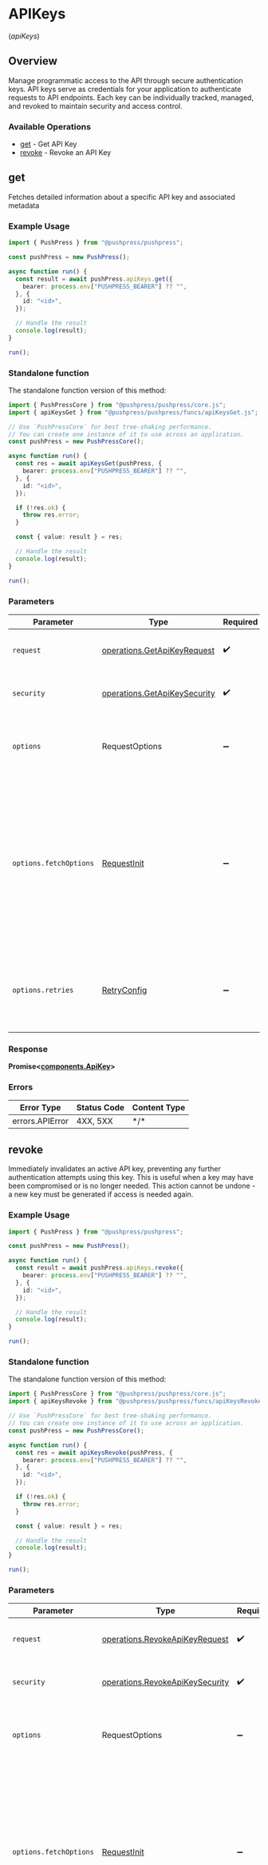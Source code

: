 # APIKeys
(*apiKeys*)

## Overview

Manage programmatic access to the API through secure authentication keys. API keys serve as credentials for your application to authenticate requests to API endpoints. Each key can be individually tracked, managed, and revoked to maintain security and access control.

### Available Operations

* [get](#get) - Get API Key
* [revoke](#revoke) - Revoke an API Key

## get

Fetches detailed information about a specific API key and associated metadata

### Example Usage

```typescript
import { PushPress } from "@pushpress/pushpress";

const pushPress = new PushPress();

async function run() {
  const result = await pushPress.apiKeys.get({
    bearer: process.env["PUSHPRESS_BEARER"] ?? "",
  }, {
    id: "<id>",
  });

  // Handle the result
  console.log(result);
}

run();
```

### Standalone function

The standalone function version of this method:

```typescript
import { PushPressCore } from "@pushpress/pushpress/core.js";
import { apiKeysGet } from "@pushpress/pushpress/funcs/apiKeysGet.js";

// Use `PushPressCore` for best tree-shaking performance.
// You can create one instance of it to use across an application.
const pushPress = new PushPressCore();

async function run() {
  const res = await apiKeysGet(pushPress, {
    bearer: process.env["PUSHPRESS_BEARER"] ?? "",
  }, {
    id: "<id>",
  });

  if (!res.ok) {
    throw res.error;
  }

  const { value: result } = res;

  // Handle the result
  console.log(result);
}

run();
```

### Parameters

| Parameter                                                                                                                                                                      | Type                                                                                                                                                                           | Required                                                                                                                                                                       | Description                                                                                                                                                                    |
| ------------------------------------------------------------------------------------------------------------------------------------------------------------------------------ | ------------------------------------------------------------------------------------------------------------------------------------------------------------------------------ | ------------------------------------------------------------------------------------------------------------------------------------------------------------------------------ | ------------------------------------------------------------------------------------------------------------------------------------------------------------------------------ |
| `request`                                                                                                                                                                      | [operations.GetApiKeyRequest](../../models/operations/getapikeyrequest.md)                                                                                                     | :heavy_check_mark:                                                                                                                                                             | The request object to use for the request.                                                                                                                                     |
| `security`                                                                                                                                                                     | [operations.GetApiKeySecurity](../../models/operations/getapikeysecurity.md)                                                                                                   | :heavy_check_mark:                                                                                                                                                             | The security requirements to use for the request.                                                                                                                              |
| `options`                                                                                                                                                                      | RequestOptions                                                                                                                                                                 | :heavy_minus_sign:                                                                                                                                                             | Used to set various options for making HTTP requests.                                                                                                                          |
| `options.fetchOptions`                                                                                                                                                         | [RequestInit](https://developer.mozilla.org/en-US/docs/Web/API/Request/Request#options)                                                                                        | :heavy_minus_sign:                                                                                                                                                             | Options that are passed to the underlying HTTP request. This can be used to inject extra headers for examples. All `Request` options, except `method` and `body`, are allowed. |
| `options.retries`                                                                                                                                                              | [RetryConfig](../../lib/utils/retryconfig.md)                                                                                                                                  | :heavy_minus_sign:                                                                                                                                                             | Enables retrying HTTP requests under certain failure conditions.                                                                                                               |

### Response

**Promise\<[components.ApiKey](../../models/components/apikey.md)\>**

### Errors

| Error Type      | Status Code     | Content Type    |
| --------------- | --------------- | --------------- |
| errors.APIError | 4XX, 5XX        | \*/\*           |

## revoke

Immediately invalidates an active API key, preventing any further authentication attempts using this key. This is useful when a key may have been compromised or is no longer needed. This action cannot be undone - a new key must be generated if access is needed again.

### Example Usage

```typescript
import { PushPress } from "@pushpress/pushpress";

const pushPress = new PushPress();

async function run() {
  const result = await pushPress.apiKeys.revoke({
    bearer: process.env["PUSHPRESS_BEARER"] ?? "",
  }, {
    id: "<id>",
  });

  // Handle the result
  console.log(result);
}

run();
```

### Standalone function

The standalone function version of this method:

```typescript
import { PushPressCore } from "@pushpress/pushpress/core.js";
import { apiKeysRevoke } from "@pushpress/pushpress/funcs/apiKeysRevoke.js";

// Use `PushPressCore` for best tree-shaking performance.
// You can create one instance of it to use across an application.
const pushPress = new PushPressCore();

async function run() {
  const res = await apiKeysRevoke(pushPress, {
    bearer: process.env["PUSHPRESS_BEARER"] ?? "",
  }, {
    id: "<id>",
  });

  if (!res.ok) {
    throw res.error;
  }

  const { value: result } = res;

  // Handle the result
  console.log(result);
}

run();
```

### Parameters

| Parameter                                                                                                                                                                      | Type                                                                                                                                                                           | Required                                                                                                                                                                       | Description                                                                                                                                                                    |
| ------------------------------------------------------------------------------------------------------------------------------------------------------------------------------ | ------------------------------------------------------------------------------------------------------------------------------------------------------------------------------ | ------------------------------------------------------------------------------------------------------------------------------------------------------------------------------ | ------------------------------------------------------------------------------------------------------------------------------------------------------------------------------ |
| `request`                                                                                                                                                                      | [operations.RevokeApiKeyRequest](../../models/operations/revokeapikeyrequest.md)                                                                                               | :heavy_check_mark:                                                                                                                                                             | The request object to use for the request.                                                                                                                                     |
| `security`                                                                                                                                                                     | [operations.RevokeApiKeySecurity](../../models/operations/revokeapikeysecurity.md)                                                                                             | :heavy_check_mark:                                                                                                                                                             | The security requirements to use for the request.                                                                                                                              |
| `options`                                                                                                                                                                      | RequestOptions                                                                                                                                                                 | :heavy_minus_sign:                                                                                                                                                             | Used to set various options for making HTTP requests.                                                                                                                          |
| `options.fetchOptions`                                                                                                                                                         | [RequestInit](https://developer.mozilla.org/en-US/docs/Web/API/Request/Request#options)                                                                                        | :heavy_minus_sign:                                                                                                                                                             | Options that are passed to the underlying HTTP request. This can be used to inject extra headers for examples. All `Request` options, except `method` and `body`, are allowed. |
| `options.retries`                                                                                                                                                              | [RetryConfig](../../lib/utils/retryconfig.md)                                                                                                                                  | :heavy_minus_sign:                                                                                                                                                             | Enables retrying HTTP requests under certain failure conditions.                                                                                                               |

### Response

**Promise\<[components.ApiKey](../../models/components/apikey.md)\>**

### Errors

| Error Type      | Status Code     | Content Type    |
| --------------- | --------------- | --------------- |
| errors.APIError | 4XX, 5XX        | \*/\*           |